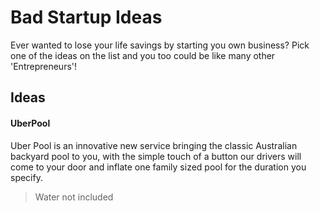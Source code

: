 # Bad Startup Ideas
Ever wanted to lose your life savings by starting you own business? Pick one of the ideas on the list and you too could be like many other 'Entrepreneurs'!

## Ideas

#### UberPool
Uber Pool is an innovative new service bringing the classic Australian backyard pool to you, with the simple touch of a button our drivers will come to your door and inflate one family sized pool for the duration you specify.
> Water not included
